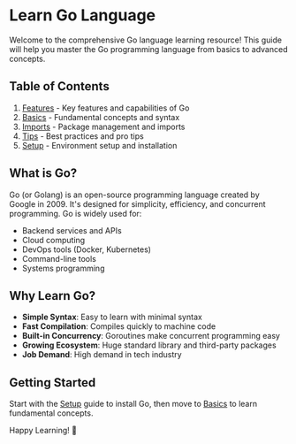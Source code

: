 # Learn Go Language

Welcome to the comprehensive Go language learning resource! This guide will help you master the Go programming language from basics to advanced concepts.

## Table of Contents

1. [Features](FEATURES.md) - Key features and capabilities of Go
2. [Basics](BASICS.md) - Fundamental concepts and syntax
3. [Imports](IMPORTS.md) - Package management and imports
4. [Tips](TIPS.md) - Best practices and pro tips
5. [Setup](SETUP.md) - Environment setup and installation

## What is Go?

Go (or Golang) is an open-source programming language created by Google in 2009. It's designed for simplicity, efficiency, and concurrent programming. Go is widely used for:

- Backend services and APIs
- Cloud computing
- DevOps tools (Docker, Kubernetes)
- Command-line tools
- Systems programming

## Why Learn Go?

- **Simple Syntax**: Easy to learn with minimal syntax
- **Fast Compilation**: Compiles quickly to machine code
- **Built-in Concurrency**: Goroutines make concurrent programming easy
- **Growing Ecosystem**: Huge standard library and third-party packages
- **Job Demand**: High demand in tech industry

## Getting Started

Start with the [Setup](SETUP.md) guide to install Go, then move to [Basics](BASICS.md) to learn fundamental concepts.

Happy Learning! 🚀